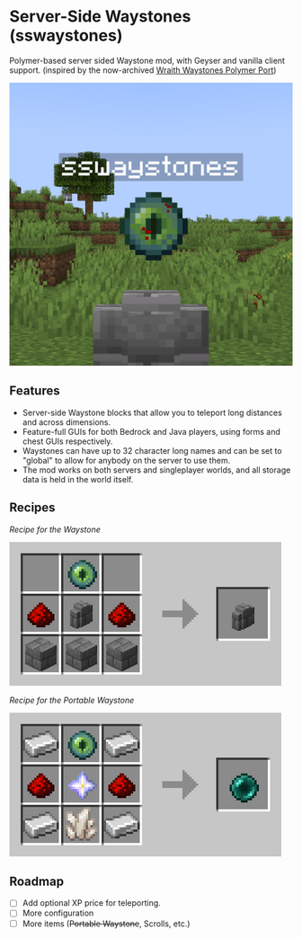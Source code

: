 # Server-Side Waystones (sswaystones)

Polymer-based server sided Waystone mod, with Geyser and vanilla client support. (inspired by the now-archived [Wraith Waystones Polymer Port](https://modrinth.com/mod/polymer-ports-waystones))

![Picture of the in-game waystone, used for the project icon](src/main/resources/assets/sswaystones/icon.png)

## Features
- Server-side Waystone blocks that allow you to teleport long distances and across dimensions.
- Feature-full GUIs for both Bedrock and Java players, using forms and chest GUIs respectively.
- Waystones can have up to 32 character long names and can be set to "global" to allow for anybody on the server to use them.
- The mod works on both servers and singleplayer worlds, and all storage data is held in the world itself.

## Recipes
*Recipe for the Waystone*

![Recipe for the Waystone](assets/waystone_recipe.png)

*Recipe for the Portable Waystone*

![Recipe for the Portable Waystone](assets/portable_waystone_recipe.png)

## Roadmap
- [ ] Add optional XP price for teleporting.
- [ ] More configuration
- [ ] More items (~~Portable Waystone~~, Scrolls, etc.)